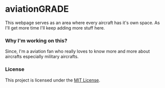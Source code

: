 # aviationGRADE

This webpage serves as an area where every aircraft has it's own space. As I'll get more time I'll keep adding more stuff here.

### Why I'm working on this?

Since, I'm a aviation fan who really loves to know more and more about aircrafts especially military aircrafts.

### License

This project is licensed under the [MIT License](https://www.mit.edu/~amini/LICENSE.md).